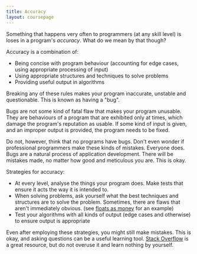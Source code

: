 ```yaml
---
title: Accuracy
layout: coursepage
---
```


Something that happens very often to programmers (at any skill level) is loses in a program's *accuracy*. What do we mean by that though?

Accuracy is a combination of:

- Being concise with program behaviour (accounting for edge cases, using appropriate processing of input)
- Using appropriate structures and techniques to solve problems
- Providing useful output in algorithms

Breaking any of these rules makes your program inaccurate, unstable and questionable. This is known as having a "bug".

Bugs are not some kind of fatal flaw that makes your program unusable. They are behaviours of a program that are exhibited only at times, which damage the program's reputation as usable. If some kind of input is given, and an improper output is provided, the program needs to be fixed.

Do not, however, think that no programs have bugs. Don't even wonder if professional programmers make these kinds of mistakes. Everyone does. Bugs are a natural process of application development. There will be mistakes made, no matter how good and meticulous you are. This is okay.

Strategies for accuracy:

- At every level, analyse the things your program does. Make tests that ensure it acts the way it is intended to.
- When solving problems, ask yourself what the best techniques and structures are to solve the problem. Sometimes, there are flaws that aren't immediately obvious. (see [floats as money](http://stackoverflow.com/questions/3730019/why-not-use-double-or-float-to-represent-currency) for an example)
- Test your algorithms with all kinds of output (edge cases and otherwise) to ensure output is appropriate

Even after employing these strategies, you might still make mistakes. This is okay, and asking questions can be a useful learning tool. [Stack Overflow](http://stackoverflow.com) is a great resource, but do not overuse it and learn nothing by yourself.
